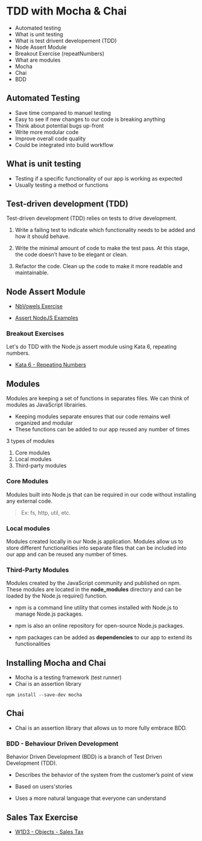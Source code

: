 # TDD with Mocha & Chai

- Automated testing
- What is unit testing
- What is test drivent developement (TDD)
- Node Assert Module
- Breakout Exercise (repeatNumbers)
- What are modules  
- Mocha
- Chai
- BDD

## Automated Testing

- Save time compared to manuel testing
- Easy to see if new changes to our code is breaking anything
- Think about potential bugs up-front
- Write more modular code
- Improve overall code quality
- Could be integrated into build workflow

## What is unit testing

- Testing if a specific functionality of our app is working as expected
- Usually testing a method or functions

## Test-driven development (TDD)

Test-driven development (TDD) relies on tests to drive development.

1. Write a failing test to indicate which functionality needs to be added and how it should behave.

2. Write the minimal amount of code to make the test pass. At this stage, the code doesn’t have to be elegant or clean.

3. Refactor the code. Clean up the code to make it more readable and maintainable.

## Node Assert Module

- [NbVowels Exercise](https://web.compass.lighthouselabs.ca/activities/780)

- [Assert NodeJS Examples](https://nelsonic.gitbooks.io/node-js-by-example/content/core/assert/README.html)

### Breakout Exercises

Let's do TDD with the Node.js assert module using Kata 6, repeating numbers.

- [Kata 6 - Repeating Numbers](https://web.compass.lighthouselabs.ca/2f4fbf0f-2ff0-4cd4-a40d-1c38dda7158c)

## Modules

Modules are keeping a set of functions in separates files. We can think of modules as JavaScript librairies. 

- Keeping modules separate ensures that our code remains well organized and modular
- These functions can be added to our app reused any number of times

3 types of modules

1. Core modules
2. Local modules
3. Third-party modules

### Core Modules

Modules built into Node.js that can be required in our code without installing any external code.

> Ex: fs, http, util, etc.

### Local modules

Modules created locally in our Node.js application. Modules allow us to store different functionalities into separate files that can be included into our app and can be reused any number of times.

### Third-Party Modules

Modules created by the JavaScript community and published on npm. These modules are located in the __node_modules__ directory and can be loaded by the Node.js require() function.

- npm is a command line utility that comes installed with Node.js to manage Node.js packages. 

- npm is also an online repository for open-source Node.js packages. 

- npm packages can be added as **dependencies** to our app to extend its functionalities

## Installing Mocha and Chai

- Mocha is a testing framework (test runner)
- Chai is an assertion library

`npm install --save-dev mocha`

## Chai

- Chai is an assertion library that allows us to more fully embrace BDD.

### BDD - Behaviour Driven Development

Behavior Driven Development (BDD) is a branch of Test Driven Development (TDD).

- Describes the behavior of the system from the customer’s point of view

- Based on users'stories

- Uses a more natural language that everyone can understand

## Sales Tax Exercise

- [W1D3 - Objects - Sales Tax](https://web.compass.lighthouselabs.ca/days/w01d3/activities/113)
